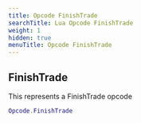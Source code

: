 ```yaml
---
title: Opcode FinishTrade
searchTitle: Lua Opcode FinishTrade
weight: 1
hidden: true
menuTitle: Opcode FinishTrade
---
```

## FinishTrade

This represents a FinishTrade opcode
```lua
Opcode.FinishTrade
```